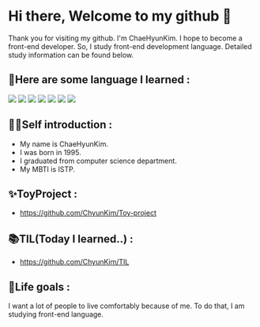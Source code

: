 # Hi there, Welcome to my github 👋
Thank you for visiting my github. I'm ChaeHyunKim. 
I hope to become a front-end developer. So, I study front-end development language.
Detailed study information can be found below.

## 📕Here are some language I learned :

<img src="https://img.shields.io/badge/html5-E34F26?style=for-the-badge&logo=html5&logoColor=white" /> <img src="https://img.shields.io/badge/css-1572B6?style=for-the-badge&logo=css3&logoColor=white" /> <img src="https://img.shields.io/badge/javascript-F7DF1E?style=for-the-badge&logo=javascript&logoColor=black" /> <img src="https://img.shields.io/badge/react-61DAFB?style=for-the-badge&logo=react&logoColor=black" /> <img src="https://img.shields.io/badge/TypeScript-3178C6?style=for-the-badge&logo=TypeScript&logoColor=white" /> <img src="https://img.shields.io/badge/java-007396?style=for-the-badge&logo=java&logoColor=white" /> <img src="https://img.shields.io/badge/C-A8B9CC?style=for-the-badge&logo=C&logoColor=white" />

## 🙋‍♀️Self introduction : 

- My name is ChaeHyunKim.
- I was born in 1995.
- I graduated from computer science department.
- My MBTI is ISTP.

## ✨ToyProject :

- <https://github.com/ChyunKim/Toy-project>

## 📚TIL(Today I learned..) : 

- <https://github.com/ChyunKim/TIL> 

## 🌟Life goals : 
I want a lot of people to live comfortably because of me.
To do that, I am studying front-end language.
